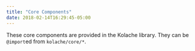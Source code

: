 ```yaml
---
title: "Core Components"
date: 2018-02-14T16:29:45-05:00
---
```


These core components are provided in the Kolache library. They can be `@import`ed from `kolache/core/*`.
